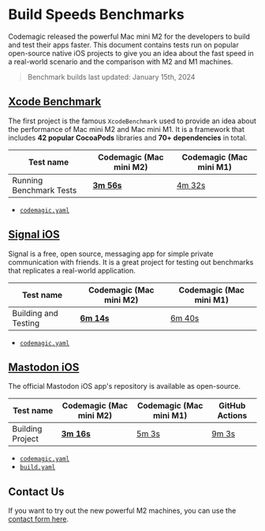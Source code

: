 # Build Speeds Benchmarks

Codemagic released the powerful Mac mini M2 for the developers to build and test their apps faster. This document contains tests run on popular open-source native iOS projects to give you an idea about the fast speed in a real-world scenario and the comparison with M2 and M1 machines.

> Benchmark builds last updated: January 15th, 2024

## [Xcode Benchmark](https://github.com/codemagic-ci-cd/codemagic-benchmarks-projects-xcodeBenchmark/tree/master)

The first project is the famous `XcodeBenchmark` used to provide an idea about the performance of Mac mini M2 and Mac mini M1. It is a framework that includes **42 popular CocoaPods** libraries and **70+ dependencies** in total.

**Test name** | **Codemagic (Mac mini M2)** | **Codemagic (Mac mini M1)**
--- | --- | ---
Running Benchmark Tests | [**3m 56s**](https://codemagic.io/app/65a681d3ce3bc23535e15f5e/build/65cb2af809fc021e9b576435) | [4m 32s](https://codemagic.io/app/65a681d3ce3bc23535e15f5e/build/65d3442850c4be477f48f124)

- [`codemagic.yaml`](https://github.com/codemagic-ci-cd/codemagic-benchmarks-projects-xcodeBenchmark/blob/master/codemagic.yaml)

## [Signal iOS](https://github.com/codemagic-ci-cd/codemagic-benchmarks-projects-signal_ios)

Signal is a free, open source, messaging app for simple private communication with friends. It is a great project for testing out benchmarks that replicates a real-world application.

**Test name** | **Codemagic (Mac mini M2)** | **Codemagic (Mac mini M1)**
--- | --- | ---
Building and Testing | [**6m 14s**](https://codemagic.io/app/65a69265a20054f6b1f50029/build/65cb2c0164a6a4ccfcc19c10) | [6m 40s](https://codemagic.io/app/65a69265a20054f6b1f50029/build/65d34ae1a64464bcfc3e06f8)

- [`codemagic.yaml`](https://github.com/codemagic-ci-cd/codemagic-benchmarks-projects-signal_ios/blob/main/codemagic.yaml)

## [Mastodon iOS](https://github.com/codemagic-ci-cd/codemagic-benchmarks-projects-mastodon-ios)

The official Mastodon iOS app's repository is available as open-source.

**Test name** | **Codemagic (Mac mini M2)** | **Codemagic (Mac mini M1)** | GitHub Actions 
--- | --- | --- | ---
Building Project | [**3m 16s**](https://codemagic.io/app/65a42cf8f3786c75977de546/build/65cb364f67e7fc95f0cd432f) | [5m 3s](https://codemagic.io/app/65a42cf8f3786c75977de546/build/65d35569e3606765a38e1ef9) | [9m 3s](https://github.com/codemagic-ci-cd/codemagic-benchmarks-projects-mastodon-ios/actions/runs/7585480789)

- [`codemagic.yaml`](https://github.com/codemagic-ci-cd/codemagic-benchmarks-projects-mastodon-ios/blob/develop/codemagic.yaml)
- [`build.yaml`](https://github.com/codemagic-ci-cd/codemagic-benchmarks-projects-mastodon-ios/blob/develop/.github/workflows/build.yml)

## Contact Us
If you want to try out the new powerful M2 machines, you can use the [contact form here](https://codemagic.io/contact/).
